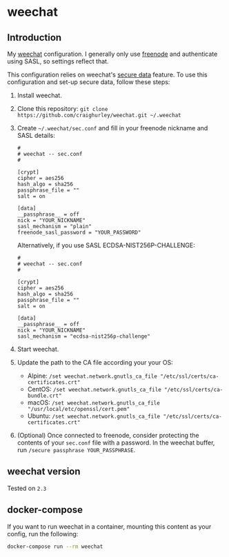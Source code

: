 # weechat

## Introduction

My [weechat](https://weechat.org/) configuration.  I generally only use [freenode](https://freenode.net/) and authenticate using SASL, so settings reflect that.

This configuration relies on weechat's [secure data](https://www.weechat.org/files/doc/stable/weechat_user.en.html#secured_data) feature.  To use this configuration and set-up secure data, follow these steps:

1. Install weechat.
1. Clone this repository: `git clone https://github.com/craighurley/weechat.git ~/.weechat`
1. Create `~/.weechat/sec.conf` and fill in your freenode nickname and SASL details:

    ```
    #
    # weechat -- sec.conf
    #

    [crypt]
    cipher = aes256
    hash_algo = sha256
    passphrase_file = ""
    salt = on

    [data]
    __passphrase__ = off
    nick = "YOUR_NICKNAME"
    sasl_mechanism = "plain"
    freenode_sasl_password = "YOUR_PASSWORD"
    ```

    Alternatively, if you use SASL ECDSA-NIST256P-CHALLENGE:

    ```
    #
    # weechat -- sec.conf
    #

    [crypt]
    cipher = aes256
    hash_algo = sha256
    passphrase_file = ""
    salt = on

    [data]
    __passphrase__ = off
    nick = "YOUR_NICKNAME"
    sasl_mechanism = "ecdsa-nist256p-challenge"
    ```

1. Start weechat.
1. Update the path to the CA file according your your OS:

    - Alpine: `/set weechat.network.gnutls_ca_file "/etc/ssl/certs/ca-certificates.crt"`
    - CentOS: `/set weechat.network.gnutls_ca_file "/etc/ssl/certs/ca-bundle.crt"`
    - macOS: `/set weechat.network.gnutls_ca_file "/usr/local/etc/openssl/cert.pem"`
    - Ubuntu: `/set weechat.network.gnutls_ca_file "/etc/ssl/certs/ca-certificates.crt"`

1. (Optional) Once connected to freenode, consider protecting the contents of your `sec.conf` file with a password.  In the weechat buffer, run `/secure passphrase YOUR_PASSPHRASE`.

## weechat version

Tested on `2.3`

## docker-compose

If you want to run weechat in a container, mounting this content as your config, run the following:

```sh
docker-compose run --rm weechat
```
